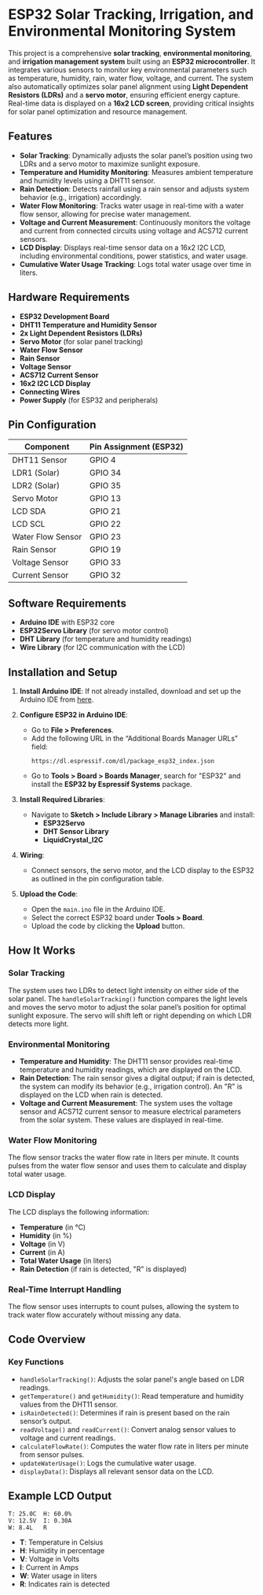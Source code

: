 # ESP32 Solar Tracking, Irrigation, and Environmental Monitoring System

This project is a comprehensive **solar tracking**, **environmental monitoring**, and **irrigation management system** built using an **ESP32 microcontroller**. It integrates various sensors to monitor key environmental parameters such as temperature, humidity, rain, water flow, voltage, and current. The system also automatically optimizes solar panel alignment using **Light Dependent Resistors (LDRs)** and a **servo motor**, ensuring efficient energy capture. Real-time data is displayed on a **16x2 LCD screen**, providing critical insights for solar panel optimization and resource management.

## Features

- **Solar Tracking**: Dynamically adjusts the solar panel’s position using two LDRs and a servo motor to maximize sunlight exposure.
- **Temperature and Humidity Monitoring**: Measures ambient temperature and humidity levels using a DHT11 sensor.
- **Rain Detection**: Detects rainfall using a rain sensor and adjusts system behavior (e.g., irrigation) accordingly.
- **Water Flow Monitoring**: Tracks water usage in real-time with a water flow sensor, allowing for precise water management.
- **Voltage and Current Measurement**: Continuously monitors the voltage and current from connected circuits using voltage and ACS712 current sensors.
- **LCD Display**: Displays real-time sensor data on a 16x2 I2C LCD, including environmental conditions, power statistics, and water usage.
- **Cumulative Water Usage Tracking**: Logs total water usage over time in liters.

## Hardware Requirements

- **ESP32 Development Board**
- **DHT11 Temperature and Humidity Sensor**
- **2x Light Dependent Resistors (LDRs)**
- **Servo Motor** (for solar panel tracking)
- **Water Flow Sensor**
- **Rain Sensor**
- **Voltage Sensor**
- **ACS712 Current Sensor**
- **16x2 I2C LCD Display**
- **Connecting Wires**
- **Power Supply** (for ESP32 and peripherals)

## Pin Configuration

| Component         | Pin Assignment (ESP32)           |
|-------------------|-----------------------------------|
| DHT11 Sensor      | GPIO 4                            |
| LDR1 (Solar)      | GPIO 34                           |
| LDR2 (Solar)      | GPIO 35                           |
| Servo Motor       | GPIO 13                           |
| LCD SDA           | GPIO 21                           |
| LCD SCL           | GPIO 22                           |
| Water Flow Sensor | GPIO 23                           |
| Rain Sensor       | GPIO 19                           |
| Voltage Sensor    | GPIO 33                           |
| Current Sensor    | GPIO 32                           |

## Software Requirements

- **Arduino IDE** with ESP32 core
- **ESP32Servo Library** (for servo motor control)
- **DHT Library** (for temperature and humidity readings)
- **Wire Library** (for I2C communication with the LCD)

## Installation and Setup

1. **Install Arduino IDE**: If not already installed, download and set up the Arduino IDE from [here](https://www.arduino.cc/en/software).
   
2. **Configure ESP32 in Arduino IDE**:
   - Go to **File > Preferences**.
   - Add the following URL in the “Additional Boards Manager URLs” field:
     ```
     https://dl.espressif.com/dl/package_esp32_index.json
     ```
   - Go to **Tools > Board > Boards Manager**, search for "ESP32" and install the **ESP32 by Espressif Systems** package.
   
3. **Install Required Libraries**:
   - Navigate to **Sketch > Include Library > Manage Libraries** and install:
     - **ESP32Servo**
     - **DHT Sensor Library**
     - **LiquidCrystal_I2C**

4. **Wiring**:
   - Connect sensors, the servo motor, and the LCD display to the ESP32 as outlined in the pin configuration table.

5. **Upload the Code**:
   - Open the `main.ino` file in the Arduino IDE.
   - Select the correct ESP32 board under **Tools > Board**.
   - Upload the code by clicking the **Upload** button.

## How It Works

### Solar Tracking
The system uses two LDRs to detect light intensity on either side of the solar panel. The `handleSolarTracking()` function compares the light levels and moves the servo motor to adjust the solar panel’s position for optimal sunlight exposure. The servo will shift left or right depending on which LDR detects more light.

### Environmental Monitoring

- **Temperature and Humidity**: The DHT11 sensor provides real-time temperature and humidity readings, which are displayed on the LCD.
- **Rain Detection**: The rain sensor gives a digital output; if rain is detected, the system can modify its behavior (e.g., irrigation control). An "R" is displayed on the LCD when rain is detected.
- **Voltage and Current Measurement**: The system uses the voltage sensor and ACS712 current sensor to measure electrical parameters from the solar system. These values are displayed in real-time.

### Water Flow Monitoring
The flow sensor tracks the water flow rate in liters per minute. It counts pulses from the water flow sensor and uses them to calculate and display total water usage.

### LCD Display
The LCD displays the following information:
- **Temperature** (in °C)
- **Humidity** (in %)
- **Voltage** (in V)
- **Current** (in A)
- **Total Water Usage** (in liters)
- **Rain Detection** (if rain is detected, "R" is displayed)

### Real-Time Interrupt Handling
The flow sensor uses interrupts to count pulses, allowing the system to track water flow accurately without missing any data.

## Code Overview

### Key Functions

- `handleSolarTracking()`: Adjusts the solar panel's angle based on LDR readings.
- `getTemperature()` and `getHumidity()`: Read temperature and humidity values from the DHT11 sensor.
- `isRainDetected()`: Determines if rain is present based on the rain sensor’s output.
- `readVoltage()` and `readCurrent()`: Convert analog sensor values to voltage and current readings.
- `calculateFlowRate()`: Computes the water flow rate in liters per minute from sensor pulses.
- `updateWaterUsage()`: Logs the cumulative water usage.
- `displayData()`: Displays all relevant sensor data on the LCD.

## Example LCD Output

```
T: 25.0C  H: 60.0%
V: 12.5V  I: 0.30A
W: 8.4L   R
```

- **T**: Temperature in Celsius
- **H**: Humidity in percentage
- **V**: Voltage in Volts
- **I**: Current in Amps
- **W**: Water usage in liters
- **R**: Indicates rain is detected


